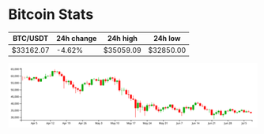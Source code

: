 # Bitcoin Stats

BTC/USDT|24h change|24h high|24h low|
|---|---|---|---|
|$33162.07|-4.62%|$35059.09|$32850.00|

<img src="./chart.svg">
